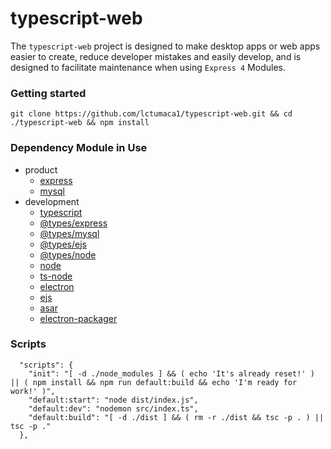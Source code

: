 # typescript-web
The ```typescript-web``` project is designed to make desktop apps or web apps easier to create, reduce developer mistakes and easily develop, and is designed to facilitate maintenance when using ```Express 4``` Modules.

### Getting started
```
git clone https://github.com/lctumaca1/typescript-web.git && cd ./typescript-web && npm install
```

### Dependency Module in Use
+ product
  + [express](https://www.npmjs.com/package/express)
  + [mysql](https://www.npmjs.com/package/mysql)
+ development
  + [typescript](https://www.npmjs.com/package/typescript)
  + [@types/express](https://www.npmjs.com/package/@types/express)
  + [@types/mysql](https://www.npmjs.com/package/@types/mysql)
  + [@types/ejs](https://www.npmjs.com/package/@types/ejs)
  + [@types/node](https://www.npmjs.com/package/@types/node)
  + [node](https://www.npmjs.com/package/node)
  + [ts-node](https://www.npmjs.com/package/ts-node)
  + [electron](https://www.npmjs.com/package/electron)
  + [ejs](https://www.npmjs.com/package/ejs)
  + [asar](https://www.npmjs.com/package/asar)
  + [electron-packager](https://www.npmjs.com/package/electron-packager)
  
### Scripts
```
  "scripts": {
    "init": "[ -d ./node_modules ] && ( echo 'It's already reset!' ) || ( npm install && npm run default:build && echo 'I'm ready for work!' )",
    "default:start": "node dist/index.js",
    "default:dev": "nodemon src/index.ts",
    "default:build": "[ -d ./dist ] && ( rm -r ./dist && tsc -p . ) ||  tsc -p ."
  },
```
